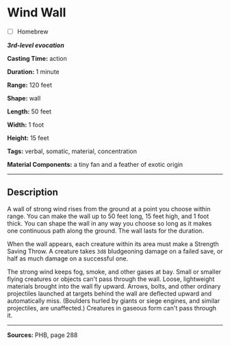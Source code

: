 # Wind Wall

- [ ] Homebrew

***3rd-level evocation***

**Casting Time:** action

**Duration:** 1 minute

**Range:** 120 feet

**Shape:** wall

**Length:** 50 feet

**Width:** 1 foot

**Height:** 15 feet

**Tags:** verbal, somatic, material, concentration

**Material Components:** a tiny fan and a feather of exotic origin

---

## Description
A wall of strong wind rises from the ground at a point you choose within range.
You can make the wall up to 50 feet long, 15 feet high, and 1 foot thick.
You can shape the wall in any way you choose so long as it makes one continuous path along the ground.
The wall lasts for the duration.

When the wall appears, each creature within its area must make a Strength Saving Throw.
A creature takes `3d8` bludgeoning damage on a failed save, or half as much damage on a successful one.

The strong wind keeps fog, smoke, and other gases at bay.
Small or smaller flying creatures or objects can't pass through the wall.
Loose, lightweight materials brought into the wall fly upward.
Arrows, bolts, and other ordinary projectiles launched at targets behind the wall are deflected upward and automatically miss.
(Boulders hurled by giants or siege engines, and similar projectiles, are unaffected.) Creatures in gaseous form can't pass through it.

---

**Sources:** PHB, page 288
